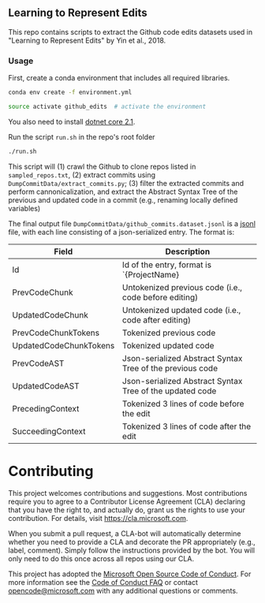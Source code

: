 ## Learning to Represent Edits

This repo contains scripts to extract the Github code edits datasets used in "Learning to Represent Edits" by Yin et al., 2018.

### Usage

First, create a conda environment that includes all required libraries.

```bash
conda env create -f environment.yml

source activate github_edits  # activate the environment
```

You also need to install [dotnet core 2.1](https://www.microsoft.com/net/download).

Run the script `run.sh` in the repo's root folder

```bash
./run.sh
```

This script will (1) crawl the Github to clone repos listed in `sampled_repos.txt`, 
(2) extract commits using `DumpCommitData/extract_commits.py`; 
(3) filter the extracted commits and perform cannonicalization, and extract the Abstract Syntax Tree of the previous and updated code in a commit (e.g., renaming locally defined variables)

The final output file `DumpCommitData/github_commits.dataset.jsonl` is a 
[jsonl](http://jsonlines.org/) file, with each line consisting of a json-serialized entry. The format is:


| Field                  | Description                                                                  |
|------------------------|------------------------------------------------------------------------------|
| Id                     | Id of the entry, format is `{ProjectName}|{CommitSHA}|{FileEdited}_{EditId}` |
| PrevCodeChunk          | Untokenized previous code (i.e., code before editing)                        |
| UpdatedCodeChunk       | Untokenized updated code (i.e., code after editing)                          |
| PrevCodeChunkTokens    | Tokenized previous code                                                      |
| UpdatedCodeChunkTokens | Tokenized updated code                                                       |
| PrevCodeAST            | Json-serialized Abstract Syntax Tree of the previous code                    |
| UpdatedCodeAST         | Json-serialized Abstract Syntax Tree of the updated code                     |
| PrecedingContext       | Tokenized 3 lines of code before the edit                                    |
| SucceedingContext      | Tokenized 3 lines of code after the edit                                     |

# Contributing

This project welcomes contributions and suggestions.  Most contributions require you to agree to a
Contributor License Agreement (CLA) declaring that you have the right to, and actually do, grant us
the rights to use your contribution. For details, visit https://cla.microsoft.com.

When you submit a pull request, a CLA-bot will automatically determine whether you need to provide
a CLA and decorate the PR appropriately (e.g., label, comment). Simply follow the instructions
provided by the bot. You will only need to do this once across all repos using our CLA.

This project has adopted the [Microsoft Open Source Code of Conduct](https://opensource.microsoft.com/codeofconduct/).
For more information see the [Code of Conduct FAQ](https://opensource.microsoft.com/codeofconduct/faq/) or
contact [opencode@microsoft.com](mailto:opencode@microsoft.com) with any additional questions or comments.
